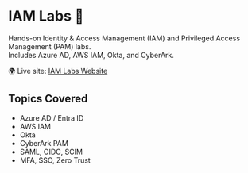 # IAM Labs 🚀
Hands-on Identity & Access Management (IAM) and Privileged Access Management (PAM) labs.  
Includes Azure AD, AWS IAM, Okta, and CyberArk.

🌍 Live site: [IAM Labs Website](https://dannyiam.github.io/IAM-LABS)

## Topics Covered
- Azure AD / Entra ID
- AWS IAM
- Okta
- CyberArk PAM
- SAML, OIDC, SCIM
- MFA, SSO, Zero Trust
